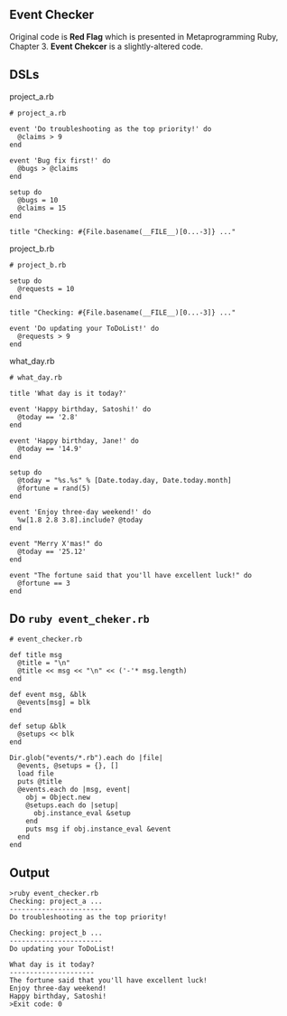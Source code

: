 Event Checker
-------------
Original code is **Red Flag** which is presented in Metaprogramming Ruby, Chapter 3. **Event Chekcer** is a slightly-altered code.


DSLs
----

project_a.rb

	# project_a.rb
	
	event 'Do troubleshooting as the top priority!' do
	  @claims > 9
	end
	
	event 'Bug fix first!' do
	  @bugs > @claims
	end
	
	setup do
	  @bugs = 10
	  @claims = 15
	end
	
	title "Checking: #{File.basename(__FILE__)[0...-3]} ..."

project_b.rb

	# project_b.rb
	
	setup do
	  @requests = 10
	end
	
	title "Checking: #{File.basename(__FILE__)[0...-3]} ..."
	
	event 'Do updating your ToDoList!' do
	  @requests > 9
	end

what_day.rb

	# what_day.rb
	
	title 'What day is it today?'
	
	event 'Happy birthday, Satoshi!' do
	  @today == '2.8'
	end
	
	event 'Happy birthday, Jane!' do
	  @today == '14.9'
	end
	
	setup do
	  @today = "%s.%s" % [Date.today.day, Date.today.month]
	  @fortune = rand(5)
	end
	
	event 'Enjoy three-day weekend!' do
	  %w[1.8 2.8 3.8].include? @today
	end
	
	event "Merry X'mas!" do
	  @today == '25.12'
	end
	
	event "The fortune said that you'll have excellent luck!" do
	  @fortune == 3
	end


Do `ruby event_cheker.rb`
-------------------------
	# event_checker.rb
	
	def title msg
	  @title = "\n"
	  @title << msg << "\n" << ('-'* msg.length)
	end
	
	def event msg, &blk
	  @events[msg] = blk
	end
	
	def setup &blk
	  @setups << blk
	end
	
	Dir.glob("events/*.rb").each do |file|
	  @events, @setups = {}, []
	  load file
	  puts @title
	  @events.each do |msg, event|
	    obj = Object.new
	    @setups.each do |setup|
	      obj.instance_eval &setup
	    end
	    puts msg if obj.instance_eval &event
	  end
	end


Output
------

	>ruby event_checker.rb
	Checking: project_a ...
	-----------------------
	Do troubleshooting as the top priority!
	
	Checking: project_b ...
	-----------------------
	Do updating your ToDoList!
	
	What day is it today?
	---------------------
	The fortune said that you'll have excellent luck!
	Enjoy three-day weekend!
	Happy birthday, Satoshi!
	>Exit code: 0

